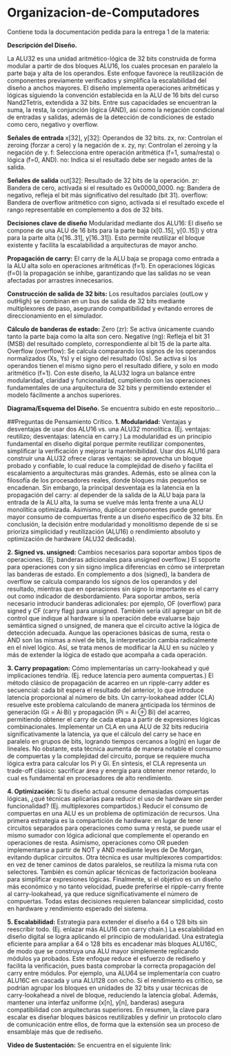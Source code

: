 # Organizacion-de-Computadores
Contiene toda la documentación pedida para la entrega 1 de la materia:

**Descripción del Diseño.**

La ALU32 es una unidad aritmético-lógica de 32 bits construida de forma modular a partir de dos bloques ALU16, los cuales procesan en paralelo la parte baja y alta de los operandos. Este enfoque favorece la reutilización de componentes previamente verificados y simplifica la escalabilidad del diseño a anchos mayores. El diseño implementa operaciones aritméticas y lógicas siguiendo la convención establecida en la ALU de 16 bits del curso Nand2Tetris, extendida a 32 bits. Entre sus capacidades se encuentran la suma, la resta, la conjunción lógica (AND), así como la negación condicional de entradas y salidas, además de la detección de condiciones de estado como cero, negativo y overflow.

**Señales de entrada**
x[32], y[32]: Operandos de 32 bits.
zx, nx: Controlan el zeroing (forzar a cero) y la negación de x.
zy, ny: Controlan el zeroing y la negación de y.
f: Selecciona entre operación aritmética (f=1, suma/resta) o lógica (f=0, AND).
no: Indica si el resultado debe ser negado antes de la salida.


**Señales de salida**
out[32]: Resultado de 32 bits de la operación.
zr: Bandera de cero, activada si el resultado es 0x0000_0000.
ng: Bandera de negativo, refleja el bit más significativo del resultado (bit 31).
overflow: Bandera de overflow aritmético con signo, activada si el resultado excede el rango representable en complemento a dos de 32 bits.


**Decisiones clave de diseño**
Modularidad mediante dos ALU16:
 El diseño se compone de una ALU de 16 bits para la parte baja (x[0..15], y[0..15]) y otra para la parte alta (x[16..31], y[16..31]). Esto permite reutilizar el bloque existente y facilita la escalabilidad a arquitecturas de mayor ancho.


**Propagación de carry:**
 El carry de la ALU baja se propaga como entrada a la ALU alta solo en operaciones aritméticas (f=1). En operaciones lógicas (f=0) la propagación se inhibe, garantizando que las salidas no se vean afectadas por arrastres innecesarios.


**Construcción de salida de 32 bits:**
 Los resultados parciales (outLow y outHigh) se combinan en un bus de salida de 32 bits mediante multiplexores de paso, asegurando compatibilidad y evitando errores de direccionamiento en el simulador.


**Cálculo de banderas de estado:**
Zero (zr): Se activa únicamente cuando tanto la parte baja como la alta son cero.
Negative (ng): Refleja el bit 31 (MSB) del resultado completo, correspondiente al bit 15 de la parte alta.
Overflow (overflow): Se calcula comparando los signos de los operandos normalizados (Xs, Ys) y el signo del resultado (Os). Se activa si los operandos tienen el mismo signo pero el resultado difiere, y solo en modo aritmético (f=1).
Con este diseño, la ALU32 logra un balance entre modularidad, claridad y funcionalidad, cumpliendo con las operaciones fundamentales de una arquitectura de 32 bits y permitiendo extender el modelo fácilmente a anchos superiores.


**Diagrama/Esquema del Diseño.**
Se encuentra subido en este repositorio...

##Preguntas de Pensamiento Crítico.
**1. Modularidad:** Ventajas y desventajas de usar dos ALU16 vs. una ALU32 monolítica. (Ej. ventajas: reutilizo; desventajas: latencia en carry.)
La modularidad es un principio fundamental en diseño digital porque permite reutilizar componentes, simplificar la verificación y mejorar la mantenibilidad. Usar dos ALU16 para construir una ALU32 ofrece claras ventajas: se aprovecha un bloque probado y confiable, lo cual reduce la complejidad de diseño y facilita el escalamiento a arquitecturas más grandes. Además, esto se alinea con la filosofía de los procesadores reales, donde bloques más pequeños se encadenan. Sin embargo, la principal desventaja es la latencia en la propagación del carry: al depender de la salida de la ALU baja para la entrada de la ALU alta, la suma se vuelve más lenta frente a una ALU monolítica optimizada. Asimismo, duplicar componentes puede generar mayor consumo de compuertas frente a un diseño específico de 32 bits. En conclusión, la decisión entre modularidad y monolitismo depende de si se prioriza simplicidad y reutilización (ALU16) o rendimiento absoluto y optimización de hardware (ALU32 dedicada).

**2. Signed vs. unsigned:** Cambios necesarios para soportar ambos tipos de operaciones. (Ej. banderas adicionales para unsigned overflow.)
El soporte para operaciones con y sin signo implica diferencias en cómo se interpretan las banderas de estado. En complemento a dos (signed), la bandera de overflow se calcula comparando los signos de los operandos y del resultado, mientras que en operaciones sin signo lo importante es el carry out como indicador de desbordamiento. Para soportar ambos, sería necesario introducir banderas adicionales: por ejemplo, OF (overflow) para signed y CF (carry flag) para unsigned. También sería útil agregar un bit de control que indique al hardware si la operación debe evaluarse bajo semántica signed o unsigned, de manera que el circuito active la lógica de detección adecuada. Aunque las operaciones básicas de suma, resta o AND son las mismas a nivel de bits, la interpretación cambia radicalmente en el nivel lógico. Así, se trata menos de modificar la ALU en su núcleo y más de extender la lógica de estado que acompaña a cada operación.

**3. Carry propagation:** Cómo implementarías un carry-lookahead y qué implicaciones tendría. (Ej. reduce latencia pero aumenta compuertas.)
El método clásico de propagación de acarreo en un ripple-carry adder es secuencial: cada bit espera el resultado del anterior, lo que introduce latencia proporcional al número de bits. Un carry-lookahead adder (CLA) resuelve este problema calculando de manera anticipada los términos de generación (Gi = Ai·Bi) y propagación (Pi = Ai ⊕ Bi) del acarreo, permitiendo obtener el carry de cada etapa a partir de expresiones lógicas combinacionales. Implementar un CLA en una ALU de 32 bits reduciría significativamente la latencia, ya que el cálculo del carry se hace en paralelo en grupos de bits, logrando tiempos cercanos a log(n) en lugar de lineales. No obstante, esta técnica aumenta de manera notable el consumo de compuertas y la complejidad del circuito, porque se requiere mucha lógica extra para calcular los Pi y Gi. En síntesis, el CLA representa un trade-off clásico: sacrificar área y energía para obtener menor retardo, lo cual es fundamental en procesadores de alto rendimiento.

**4. Optimización:** Si tu diseño actual consume demasiadas compuertas lógicas, ¿qué técnicas aplicarías para reducir el uso de hardware sin perder funcionalidad? (Ej. multiplexores compartidos.)
Reducir el consumo de compuertas en una ALU es un problema de optimización de recursos. Una primera estrategia es la compartición de hardware: en lugar de tener circuitos separados para operaciones como suma y resta, se puede usar el mismo sumador con lógica adicional que complemente el operando en operaciones de resta. Asimismo, operaciones como OR pueden implementarse a partir de NOT y AND mediante leyes de De Morgan, evitando duplicar circuitos. Otra técnica es usar multiplexores compartidos: en vez de tener caminos de datos paralelos, se reutiliza la misma ruta con selectores. También es común aplicar técnicas de factorización booleana para simplificar expresiones lógicas. Finalmente, si el objetivo es un diseño más económico y no tanto velocidad, puede preferirse el ripple-carry frente al carry-lookahead, ya que reduce significativamente el número de compuertas. Todas estas decisiones requieren balancear simplicidad, costo en hardware y rendimiento esperado del sistema.

**5. Escalabilidad:** Estrategia para extender el diseño a 64 o 128 bits sin reescribir todo. (Ej. enlazar más ALU16 con carry chain.)
La escalabilidad en diseño digital se logra aplicando el principio de modularidad. Una estrategia eficiente para ampliar a 64 o 128 bits es encadenar más bloques ALU16C, de modo que se construya una ALU mayor simplemente replicando módulos ya probados. Este enfoque reduce el esfuerzo de rediseño y facilita la verificación, pues basta comprobar la correcta propagación del carry entre módulos. Por ejemplo, una ALU64 se implementaría con cuatro ALU16C en cascada y una ALU128 con ocho. Si el rendimiento es crítico, se podrían agrupar los bloques en unidades de 32 bits y usar técnicas de carry-lookahead a nivel de bloque, reduciendo la latencia global. Además, mantener una interfaz uniforme (x[n], y[n], banderas) asegura compatibilidad con arquitecturas superiores. En resumen, la clave para escalar es diseñar bloques básicos reutilizables y definir un protocolo claro de comunicación entre ellos, de forma que la extensión sea un proceso de ensamblaje más que de rediseño.

**Video de Sustentación:**
Se encuentra en el siguiente link: 


